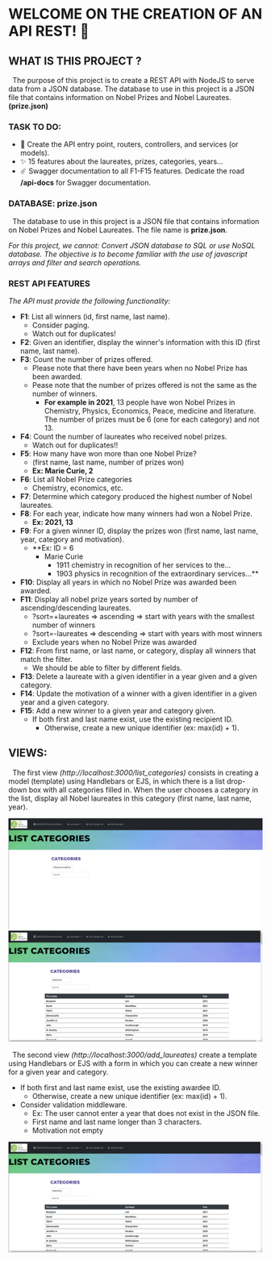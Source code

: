 # WELCOME ON THE CREATION OF AN API REST! 🔨

## WHAT IS THIS PROJECT ?
&nbsp;&nbsp;The purpose of this project is to create a REST API with NodeJS to serve data from a JSON database.
The database to use in this project is a JSON file that contains information on Nobel Prizes and Nobel Laureates. **(prize.json)**

### TASK TO DO:
- 🚀 Create the API entry point, routers, controllers, and services (or models).
- ✨ 15 features about the laureates, prizes, categories, years...
- ☄️ Swagger documentation to all F1-F15 features. Dedicate the road **/api-docs** for Swagger documentation.

### DATABASE: prize.json
&nbsp;&nbsp;The database to use in this project is a JSON file that contains information on Nobel Prizes and Nobel Laureates. The file name is **prize.json**.
  
*For this project, we cannot:
Convert JSON database to SQL or use NoSQL database. The objective is to become familiar with the use of javascript arrays and filter and search operations.*

### REST API FEATURES
*The API must provide the following functionality:*
- **F1**: List all winners (id, first name, last name).
  - Consider paging.
  - Watch out for duplicates!
- **F2**: Given an identifier, display the winner's information with this ID (first name, last name).
- **F3**: Count the number of prizes offered.
  - Please note that there have been years when no Nobel Prize has been awarded.
  - Pease note that the number of prizes offered is not the same as the number of winners. 
    - **For example in 2021**, 13 people have won Nobel Prizes in Chemistry, Physics, Economics, Peace, medicine and literature. The number of prizes must be 6 (one for each category) and not 13.
- **F4**: Count the number of laureates who received nobel prizes.
  - Watch out for duplicates!!
- **F5**: How many have won more than one Nobel Prize?
  - (first name, last name, number of prizes won)
  - **Ex: Marie Curie, 2**
- **F6**: List all Nobel Prize categories
  - Chemistry, economics, etc.
- **F7**: Determine which category produced the highest number of Nobel laureates.
- **F8**: For each year, indicate how many winners had won a Nobel Prize.
  - **Ex: 2021, 13**
- **F9**: For a given winner ID, display the prizes won (first name, last name, year, category and motivation).
  - **Ex: ID = 6
    - Marie Curie
      - 1911 chemistry in recognition of her services to the…
      - 1903 physics in recognition of the extraordinary services…**
- **F10**: Display all years in which no Nobel Prize was awarded been awarded.
- **F11**: Display all nobel prize years sorted by number of ascending/descending laureates.
  - ?sort=+laureates ⇒ ascending ⇒ start with years with the smallest number of winners
  - ?sort=-laureates ⇒ descending ⇒ start with years with most winners
  - Exclude years when no Nobel Prize was awarded
- **F12**: From first name, or last name, or category, display all winners that match the filter.
  - We should be able to filter by different fields.
- **F13**: Delete a laureate with a given identifier in a year given and a given category.
- **F14**: Update the motivation of a winner with a given identifier in a given year and a given category.
- **F15**: Add a new winner to a given year and category given.
  - If both first and last name exist, use the existing recipient ID. 
    - Otherwise, create a new unique identifier (ex: max(id) + 1).
    
    
 ## VIEWS:
&nbsp;&nbsp;The first view *(http://localhost:3000/list_categories)* consists in creating a model (template) using Handlebars or EJS, in which there is a list
drop-down box with all categories filled in. When the user chooses a category in the list, display all Nobel laureates in this category (first name, last name, year).

![alt text](https://github.com/LenaAbel/PROJECT2_REST_API/blob/main/public/img/LIST_CATEGORIES.png?raw=true)
![alt text](https://github.com/LenaAbel/PROJECT2_REST_API/blob/main/public/img/LIST_CATEGORIES_1.png?raw=true)

&nbsp;&nbsp;The second view *(http://localhost:3000/add_laureates)* create a template using Handlebars or EJS with a form in which you can create a new winner for a given year and category.
- If both first and last name exist, use the existing awardee ID. 
  - Otherwise, create a new unique identifier (ex: max(id) + 1).
- Consider validation middleware.
  - Ex: The user cannot enter a year that does not exist in the JSON file.
  - First name and last name longer than 3 characters. 
  - Motivation not empty
  
![alt text](https://github.com/LenaAbel/PROJECT2_REST_API/blob/main/public/img/LIST_CATEGORIES_1.png?raw=true)
